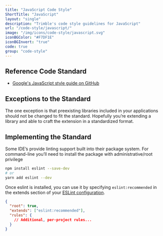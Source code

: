 ```yaml
---
title: "JavaScript Code Style"
ShortTitle: "JavaScript"
layout: "single"
description: "Trimble's code style guidelines for JavaScript"
url: "/code-style/javascript/"
image: "/img/icons/code-style/javascript.svg"
iconBGColor: "#F7DF1E"
iconBGInvert: "true"
code: true
group: "code-style"
---
```


## Reference Code Standard

- [Google's JavaScript style guide on GitHub](https://google.github.io/styleguide/jsguide.html)

## Exceptions to the Standard

The one exception is that preexisting libraries included in your applications should not be changed to fit the standard. Hopefully you’re extending a library and able to craft the extension in a standardized format.

## Implementing the Standard

Some IDE’s provide linting support built into their package system. For command-line you’ll need to install the package with administrative/root privilege

```sh
npm install eslint --save-dev
# or
yarn add eslint --dev
```

Once eslint is installed, you can use it by specifying `eslint:recommended` in the extends section of your [ESLint configuration](http://eslint.org/docs/user-guide/configuring).

```json
{
  "root": true,
  "extends": ["eslint:recommended"],
  "rules": {
    // Additional, per-project rules...
  }
}
```
